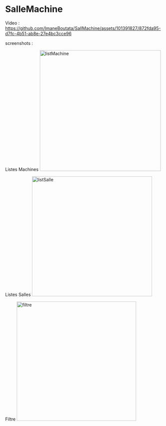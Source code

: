 # SalleMachine
Video :
https://github.com/ImaneBoutata/SallMachine/assets/101391827/872fda95-d7fc-4b51-ab8e-27e4bc3cce96

screenshots : 

Listes Machines
<img width="388" alt="listMachine" src="https://github.com/ImaneBoutata/SallMachine/assets/101391827/1362176b-1a1d-4acf-8795-580748eccff0">

 Listes Salles
<img width="385" alt="listSalle" src="https://github.com/ImaneBoutata/SallMachine/assets/101391827/81a55e95-ba03-4a14-b94c-e49b32c32cd5">

Filtre 
<img width="383" alt="filtre" src="https://github.com/ImaneBoutata/SallMachine/assets/101391827/3197aa68-bcf2-460e-a82e-eb5aa827b0d0">


